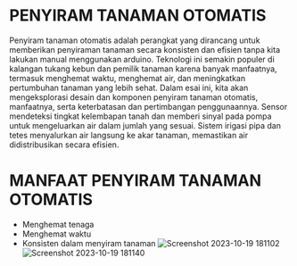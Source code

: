 # PENYIRAM TANAMAN OTOMATIS
Penyiram tanaman otomatis adalah perangkat yang dirancang untuk memberikan penyiraman tanaman secara konsisten dan efisien tanpa kita lakukan manual menggunakan arduino. Teknologi ini semakin populer di kalangan tukang kebun dan pemilik tanaman karena banyak manfaatnya, termasuk menghemat waktu, menghemat air, dan meningkatkan pertumbuhan tanaman yang lebih sehat. Dalam esai ini, kita akan mengeksplorasi desain dan komponen penyiram tanaman otomatis, manfaatnya, serta keterbatasan dan pertimbangan penggunaannya. Sensor mendeteksi tingkat kelembapan tanah dan memberi sinyal pada pompa untuk mengeluarkan air dalam jumlah yang sesuai. Sistem irigasi pipa dan tetes menyalurkan air langsung ke akar tanaman, memastikan air didistribusikan secara efisien.
# MANFAAT PENYIRAM TANAMAN OTOMATIS
- Menghemat tenaga
- Menghemat waktu
- Konsisten dalam menyiram tanaman
![Screenshot 2023-10-19 181102](https://github.com/Dimas250505/Dimas-2311157/assets/148370856/652a2d62-96ae-45b1-9cfc-1c00481faffd)
![Screenshot 2023-10-19 181140](https://github.com/Dimas250505/Dimas-2311157/assets/148370856/d3d08b13-88f7-4abd-9f7c-2c7dd3ee8996)
